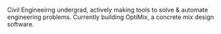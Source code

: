Civil Engineeirng undergrad, actively making tools to solve & automate engineering problems. Currently building OptiMix, a concrete mix design software.
